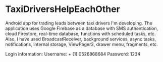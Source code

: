 # TaxiDriversHelpEachOther

Android app for trading leads between taxi drivers I'm developing. 
The application uses Google Firebase as a database with SMS authentication, cloud Firestore, real-time database, functions with scheduled tasks, etc. 
Also, I have used BroadcastReceiver, background services, async tasks, notifications, internal storage, ViewPager2, drawer menu, fragments, etc.

Login information:    Username: + (1) 0526868684      Password: 1234
